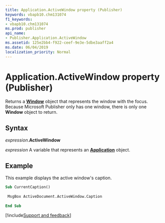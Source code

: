 ```yaml
---
title: Application.ActiveWindow property (Publisher)
keywords: vbapb10.chm131074
f1_keywords:
- vbapb10.chm131074
ms.prod: publisher
api_name:
- Publisher.Application.ActiveWindow
ms.assetid: 125e2bb4-f922-ceef-9e3e-5dbe3aaff2a4
ms.date: 06/04/2019
localization_priority: Normal
---
```



# Application.ActiveWindow property (Publisher)

Returns a **[Window](Publisher.Window.md)** object that represents the window with the focus. Because Microsoft Publisher only has one window, there is only one **Window** object to return.


## Syntax

_expression_.**ActiveWindow**

_expression_ A variable that represents an **[Application](Publisher.Application.md)** object.


## Example

This example displays the active window's caption.

```vb
Sub CurrentCaption() 
 
 MsgBox ActiveDocument.ActiveWindow.Caption 
 
End Sub
```




[!include[Support and feedback](~/includes/feedback-boilerplate.md)]